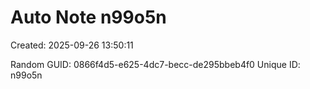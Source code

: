﻿# Auto Note n99o5n
Created: 2025-09-26 13:50:11

Random GUID: 0866f4d5-e625-4dc7-becc-de295bbeb4f0
Unique ID: n99o5n
